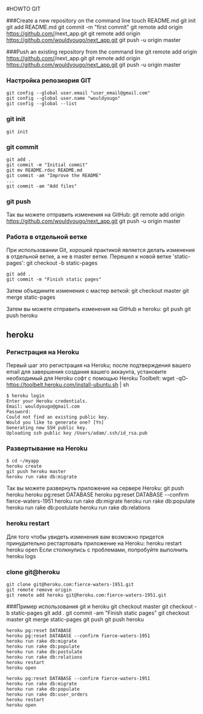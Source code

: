 #HOWTO GIT

###Create a new repository on the command line
    touch README.md
    git init
    git add README.md
    git commit -m "first commit"
    git remote add origin https://github.com/<username>/next_app.git
    git remote add origin https://github.com/wouldyougo/next_app.git
    git push -u origin master

###Push an existing repository from the command line
    git remote add origin https://github.com/<username>/next_app.git
    git remote add origin https://github.com/wouldyougo/next_app.git
    git push -u origin master

### Настройка репозиория GIT
    git config --global user.email "user_email@gmail.com"
    git config --global user.name "wouldyougo"
    git config --global --list

### git init
    git init

### git commit
    git add .
    git commit -m "Initial commit"
    git mv README.rdoc README.md
    git commit -am "Improve the README"
    ...
    git commit -am "Add files"

### git push
Так вы можете отправить изменения на GitHub:
    git remote add origin https://github.com/wouldyougo/next_app.git
    git push -u origin master


### Работа в отдельной ветке
При использовании Git, хорошей практикой является делать изменения в отдельной ветке,
а не в master ветке. Перешел к новой ветке 'static-pages':
    git checkout -b static-pages

    git add .
    git commit -m "Finish static pages"

Затем объедините изменения с мастер веткой:
    git checkout master
    git merge static-pages

Затем  вы можете отправить изменения на GitHub и heroku:
    git push
    git push heroku

## heroku
### Регистрация на Heroku
Первый шаг это регистрация на Heroku;
после подтверждения вашего email для завершения создания вашего аккаунта,
установите необходимый для Heroku софт с помощью Heroku Toolbelt:
    wget -qO- https://toolbelt.heroku.com/install-ubuntu.sh | sh

    $ heroku login
    Enter your Heroku credentials.
    Email: wouldyougo@gmail.com
    Password:
    Could not find an existing public key.
    Would you like to generate one? [Yn]
    Generating new SSH public key.
    Uploading ssh public key /Users/adam/.ssh/id_rsa.pub

### Развертывание на Heroku
    $ cd ~/myapp
    heroku create
    git push heroku master
    heroku run rake db:migrate

Так вы можете развернуть приложение на сервере Heroku:
    git push heroku
    heroku pg:reset DATABASE
    heroku pg:reset DATABASE --confirm fierce-waters-1951
    heroku run rake db:migrate
    heroku run rake db:populate
    heroku run rake db:postulate
    heroku run rake db:relations

### heroku restart
Для того чтобы увидеть изменения вам возможно придется принудительно рестартовать приложение на Heroku:
    heroku restart
    heroku open
Если столкнулись с проблемами, попробуйте выполнить
    heroku logs

### clone git@heroku

    git clone git@heroku.com:fierce-waters-1951.git
    git remote remove origin
    git remote add heroku git@heroku.com:fierce-waters-1951.git

###Пример использования git и heroku
    git checkout master
    git checkout -b static-pages
    git add .
    git commit -am "Finish static pages"
    git checkout master
    git merge static-pages
    git push
    git push heroku

    heroku pg:reset DATABASE
    heroku pg:reset DATABASE --confirm fierce-waters-1951
    heroku run rake db:migrate
    heroku run rake db:populate
    heroku run rake db:postulate
    heroku run rake db:relations
    heroku restart
    heroku open

    heroku pg:reset DATABASE --confirm fierce-waters-1951
    heroku run rake db:migrate
    heroku run rake db:populate
    heroku run rake db:user_orders
    heroku restart
    heroku open